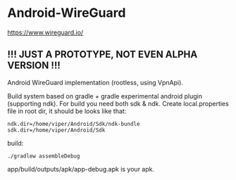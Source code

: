 # Android-WireGuard

https://www.wireguard.io/

## !!! JUST A PROTOTYPE, NOT EVEN ALPHA VERSION !!!

Android WireGuard implementation (rootless, using VpnApi).

Build system based on gradle + gradle experimental android plugin (supporting ndk). For build you need both sdk & ndk.
Create local.properties file in root dir, it should be looks like that:
```
ndk.dir=/home/viper/Android/Sdk/ndk-bundle
sdk.dir=/home/viper/Android/Sdk
```
build:
```
./gradlew assembleDebug
```
app/build/outputs/apk/app-debug.apk is your apk.
